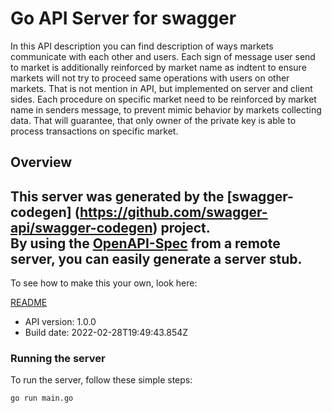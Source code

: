 # Go API Server for swagger

In this API description you can find description of ways markets communicate with each other and users.   Each sign of message user send to market is additionally reinforced by market name as indtent to ensure markets will not try to proceed same operations with users on other markets. That is not mention in API, but implemented on server and client sides.   Each procedure on specific market need to be reinforced by market name in senders message, to prevent mimic behavior by markets collecting data. That will guarantee, that only owner of the private key is able to process transactions on specific market.

## Overview
This server was generated by the [swagger-codegen]
(https://github.com/swagger-api/swagger-codegen) project.  
By using the [OpenAPI-Spec](https://github.com/OAI/OpenAPI-Specification) from a remote server, you can easily generate a server stub.  
-

To see how to make this your own, look here:

[README](https://github.com/swagger-api/swagger-codegen/blob/master/README.md)

- API version: 1.0.0
- Build date: 2022-02-28T19:49:43.854Z


### Running the server
To run the server, follow these simple steps:

```
go run main.go
```

